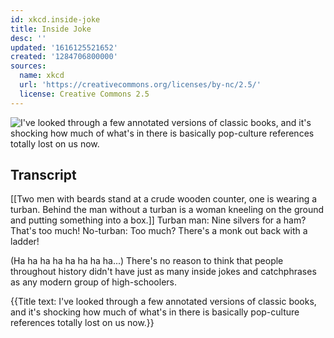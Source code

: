 ```yaml
---
id: xkcd.inside-joke
title: Inside Joke
desc: ''
updated: '1616125521652'
created: '1284706800000'
sources:
  name: xkcd
  url: 'https://creativecommons.org/licenses/by-nc/2.5/'
  license: Creative Commons 2.5
---
```

![I've looked through a few annotated versions of classic books, and it's shocking how much of what's in there is basically pop-culture references totally lost on us now.](https://imgs.xkcd.com/comics/inside_joke.png)

## Transcript
[[Two men with beards stand at a crude wooden counter, one is wearing a turban. Behind the man without a turban is a woman kneeling on the ground and putting something into a box.]]
Turban man: Nine silvers for a ham? That's too much!
No-turban: Too much? There's a monk out back 
with a ladder!

(Ha ha ha ha ha ha ha ha...)
There's no reason to think that people throughout history didn't have just as many inside jokes and catchphrases as any modern group of high-schoolers.

{{Title text: I've looked through a few annotated versions of classic books, and it's shocking how much of what's in there is basically pop-culture references totally lost on us now.}}
